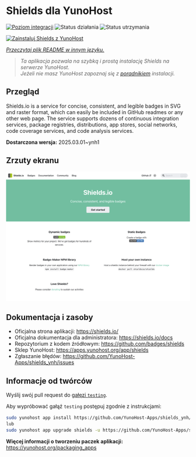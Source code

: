 <!--
To README zostało automatycznie wygenerowane przez <https://github.com/YunoHost/apps/tree/master/tools/readme_generator>
Nie powinno być ono edytowane ręcznie.
-->

# Shields dla YunoHost

[![Poziom integracji](https://apps.yunohost.org/badge/integration/shields)](https://ci-apps.yunohost.org/ci/apps/shields/)
![Status działania](https://apps.yunohost.org/badge/state/shields)
![Status utrzymania](https://apps.yunohost.org/badge/maintained/shields)

[![Zainstaluj Shields z YunoHost](https://install-app.yunohost.org/install-with-yunohost.svg)](https://install-app.yunohost.org/?app=shields)

*[Przeczytaj plik README w innym języku.](./ALL_README.md)*

> *Ta aplikacja pozwala na szybką i prostą instalację Shields na serwerze YunoHost.*  
> *Jeżeli nie masz YunoHost zapoznaj się z [poradnikiem](https://yunohost.org/install) instalacji.*

## Przegląd

Shields.io is a service for concise, consistent, and legible badges in SVG and raster format, which can easily be included in GitHub readmes or any other web page. The service supports dozens of continuous integration services, package registries, distributions, app stores, social networks, code coverage services, and code analysis services.

**Dostarczona wersja:** 2025.03.01~ynh1

## Zrzuty ekranu

![Zrzut ekranu z Shields](./doc/screenshots/screenshot.png)

## Dokumentacja i zasoby

- Oficjalna strona aplikacji: <https://shields.io/>
- Oficjalna dokumentacja dla administratora: <https://shields.io/docs>
- Repozytorium z kodem źródłowym: <https://github.com/badges/shields>
- Sklep YunoHost: <https://apps.yunohost.org/app/shields>
- Zgłaszanie błędów: <https://github.com/YunoHost-Apps/shields_ynh/issues>

## Informacje od twórców

Wyślij swój pull request do [gałęzi `testing`](https://github.com/YunoHost-Apps/shields_ynh/tree/testing).

Aby wypróbować gałąź `testing` postępuj zgodnie z instrukcjami:

```bash
sudo yunohost app install https://github.com/YunoHost-Apps/shields_ynh/tree/testing --debug
lub
sudo yunohost app upgrade shields -u https://github.com/YunoHost-Apps/shields_ynh/tree/testing --debug
```

**Więcej informacji o tworzeniu paczek aplikacji:** <https://yunohost.org/packaging_apps>
